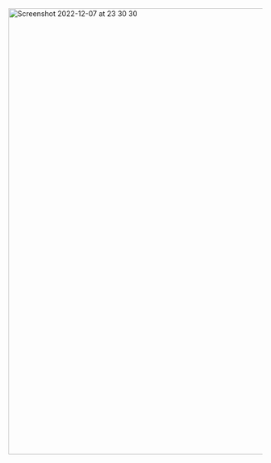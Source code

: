 <img width="885" alt="Screenshot 2022-12-07 at 23 30 30" src="https://user-images.githubusercontent.com/74068173/206342097-a8b767f1-6434-4faf-986f-ec31bee8cab7.png">
